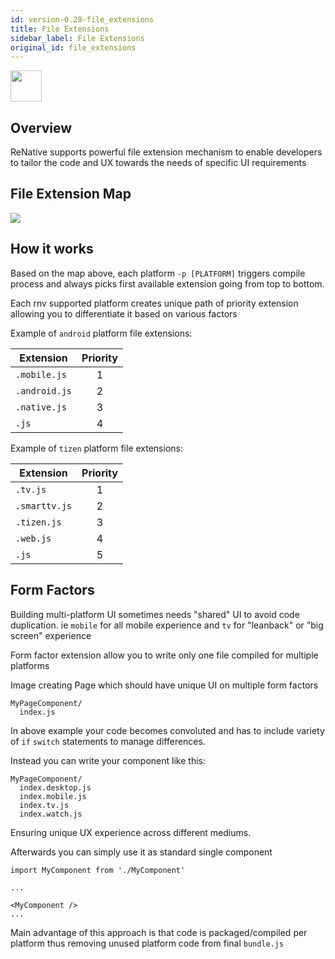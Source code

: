 ```yaml
---
id: version-0.28-file_extensions
title: File Extensions
sidebar_label: File Extensions
original_id: file_extensions
---
```



<img src="https://renative.org/img/ic_file_extensions.png" width=50 height=50 />

## Overview

ReNative supports powerful file extension mechanism to enable developers to tailor the code and UX towards the needs of specific UI requirements

## File Extension Map

<img src="https://renative.org/img/file_extensions.png" />

## How it works

Based on the map above, each platform `-p [PLATFORM]` triggers compile process and always picks first available extension going from top to bottom.

Each rnv supported platform creates unique path of priority extension allowing you to differentiate it based on various factors

Example of `android` platform file extensions:


| Extension | Priority  |
| --------- | :-------: |
| `.mobile.js`          | 1 |
| `.android.js`       | 2 |
| `.native.js`         | 3 |
| `.js`             | 4 |


Example of `tizen` platform file extensions:


| Extension | Priority  |
| --------- | :-------: |
| `.tv.js`          | 1 |
| `.smarttv.js`     | 2 |
| `.tizen.js`       | 3 |
| `.web.js`         | 4 |
| `.js`             | 5 |


## Form Factors

Building multi-platform UI sometimes needs "shared" UI to avoid code duplication. ie `mobile` for all mobile experience and `tv` for "leanback" or "big screen" experience

Form factor extension allow you to write only one file compiled for multiple platforms

Image creating Page which should have unique UI on multiple form factors

```
MyPageComponent/
  index.js
```

In above example your code becomes convoluted and has to include variety of `if` `switch` statements to manage differences.

Instead you can write your component like this:

```
MyPageComponent/
  index.desktop.js
  index.mobile.js
  index.tv.js
  index.watch.js
```

Ensuring unique UX experience across different mediums.

Afterwards you can simply use it as standard single component

```
import MyComponent from './MyComponent'

...

<MyComponent />
...
```

Main advantage of this approach is that code is packaged/compiled per platform thus removing unused platform code from final `bundle.js`

